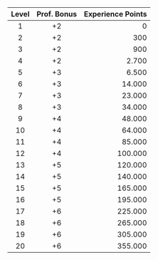 
| Level | Prof. Bonus | Experience Points |
| :---: | :---------: | ----------------: |
|   1   |     +2      |                 0 |
|   2   |     +2      |               300 |
|   3   |     +2      |               900 |
|   4   |     +2      |             2.700 |
|   5   |     +3      |             6.500 |
|   6   |     +3      |            14.000 |
|   7   |     +3      |            23.000 |
|   8   |     +3      |            34.000 |
|   9   |     +4      |            48.000 |
|  10   |     +4      |            64.000 |
|  11   |     +4      |            85.000 |
|  12   |     +4      |           100.000 |
|  13   |     +5      |           120.000 |
|  14   |     +5      |           140.000 |
|  15   |     +5      |           165.000 |
|  16   |     +5      |           195.000 |
|  17   |     +6      |           225.000 |
|  18   |     +6      |           265.000 |
|  19   |     +6      |           305.000 |
|  20   |     +6      |           355.000 |
